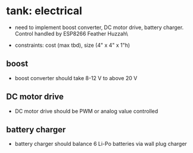 # tank: electrical
* need to implement boost converter, DC motor drive, battery charger. Control handled by ESP8266 Feather Huzzah\

* constraints: cost (max tbd), size (4" x 4" x 1"h)


## boost
* boost converter should take 8-12 V to above 20 V

## DC motor drive
* DC motor drive should be PWM or analog value controlled

## battery charger 
* battery charger should balance 6 Li-Po batteries via wall plug charger